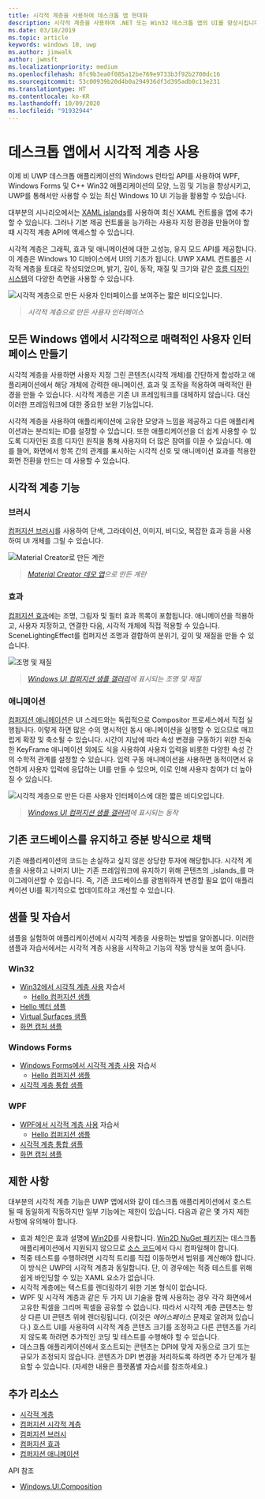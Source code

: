 ```yaml
---
title: 시각적 계층을 사용하여 데스크톱 앱 현대화
description: 시각적 계층을 사용하여 .NET 또는 Win32 데스크톱 앱의 UI를 향상시킵니다.
ms.date: 03/18/2019
ms.topic: article
keywords: windows 10, uwp
ms.author: jimwalk
author: jwmsft
ms.localizationpriority: medium
ms.openlocfilehash: 8fc9b3ea0f085a12be769e9733b3f92b2700dc16
ms.sourcegitcommit: 53c00939b20d4b0a294936df3d395adb0c13e231
ms.translationtype: HT
ms.contentlocale: ko-KR
ms.lasthandoff: 10/09/2020
ms.locfileid: "91932944"
---
```

# <a name="using-the-visual-layer-in-desktop-apps"></a>데스크톱 앱에서 시각적 계층 사용

이제 비 UWP 데스크톱 애플리케이션의 Windows 런타임 API를 사용하여 WPF, Windows Forms 및 C++ Win32 애플리케이션의 모양, 느낌 및 기능을 향상시키고, UWP를 통해서만 사용할 수 있는 최신 Windows 10 UI 기능을 활용할 수 있습니다.

대부분의 시나리오에서는 [XAML islands](xaml-islands.md)를 사용하여 최신 XAML 컨트롤을 앱에 추가할 수 있습니다. 그러나 기본 제공 컨트롤을 능가하는 사용자 지정 환경을 만들어야 할 때 시각적 계층 API에 액세스할 수 있습니다.

시각적 계층은 그래픽, 효과 및 애니메이션에 대한 고성능, 유지 모드 API를 제공합니다. 이 계층은 Windows 10 디바이스에서 UI의 기초가 됩니다. UWP XAML 컨트롤은 시각적 계층을 토대로 작성되었으며, 밝기, 깊이, 동작, 재질 및 크기와 같은 [흐름 디자인 시스템](/windows/uwp/design/fluent-design-system/index)의 다양한 측면을 사용할 수 있습니다.

![시각적 계층으로 만든 사용자 인터페이스를 보여주는 짧은 비디오입니다.](images/visual-layer-interop/pull-to-animate.gif)

> _시각적 계층으로 만든 사용자 인터페이스_

## <a name="create-a-visually-engaging-user-interface-in-any-windows-app"></a>모든 Windows 앱에서 시각적으로 매력적인 사용자 인터페이스 만들기

시각적 계층을 사용하면 사용자 지정 그린 콘텐츠(시각적 개체)를 간단하게 합성하고 애플리케이션에서 해당 개체에 강력한 애니메이션, 효과 및 조작을 적용하여 매력적인 환경을 만들 수 있습니다. 시각적 계층은 기존 UI 프레임워크를 대체하지 않습니다. 대신 이러한 프레임워크에 대한 중요한 보완 기능입니다.

시각적 계층을 사용하여 애플리케이션에 고유한 모양과 느낌을 제공하고 다른 애플리케이션과는 분리되는 ID를 설정할 수 있습니다. 또한 애플리케이션을 더 쉽게 사용할 수 있도록 디자인된 흐름 디자인 원칙을 통해 사용자의 더 많은 참여를 이끌 수 있습니다. 예를 들어, 화면에서 항목 간의 관계를 표시하는 시각적 신호 및 애니메이션 효과를 적용한 화면 전환을 만드는 데 사용할 수 있습니다.

## <a name="visual-layer-features"></a>시각적 계층 기능

### <a name="brushes"></a>브러시

[컴퍼지션 브러시](/windows/uwp/composition/composition-brushes)를 사용하여 단색, 그라데이션, 이미지, 비디오, 복잡한 효과 등을 사용하여 UI 개체를 그릴 수 있습니다.

![Material Creator로 만든 계란](images/visual-layer-interop/egg.gif)

> _[Material Creator 데모 앱](https://github.com/Microsoft/WindowsCompositionSamples/tree/master/Demos/MaterialCreator)으로 만든 계란_

### <a name="effects"></a>효과

[컴퍼지션 효과](/windows/uwp/composition/composition-effects)에는 조명, 그림자 및 필터 효과 목록이 포함됩니다. 애니메이션을 적용하고, 사용자 지정하고, 연결한 다음, 시각적 개체에 직접 적용할 수 있습니다. SceneLightingEffect를 컴퍼지션 조명과 결합하여 분위기, 깊이 및 재질을 만들 수 있습니다.

![조명 및 재질](images/visual-layer-interop/light-interop.gif)

> _[Windows UI 컴퍼지션 샘플 갤러리](https://github.com/Microsoft/WindowsCompositionSamples/tree/master/SampleGallery)에 표시되는 조명 및 재질_

### <a name="animations"></a>애니메이션

[컴퍼지션 애니메이션](/windows/uwp/composition/composition-animation)은 UI 스레드와는 독립적으로 Compositor 프로세스에서 직접 실행됩니다. 이렇게 하면 많은 수의 명시적인 동시 애니메이션을 실행할 수 있으므로 매끄럽게 확장 및 축소될 수 있습니다. 시간이 지남에 따라 속성 변경을 구동하기 위한 친숙한 KeyFrame 애니메이션 외에도 식을 사용하여 사용자 입력을 비롯한 다양한 속성 간의 수학적 관계를 설정할 수 있습니다. 입력 구동 애니메이션을 사용하면 동적이면서 유연하게 사용자 입력에 응답하는 UI를 만들 수 있으며, 이로 인해 사용자 참여가 더 높아질 수 있습니다.

![시각적 계층으로 만든 다른 사용자 인터페이스에 대한 짧은 비디오입니다.](images/visual-layer-interop/swipe-scroller.gif)

> _[Windows UI 컴퍼지션 샘플 갤러리](https://github.com/Microsoft/WindowsCompositionSamples/tree/master/SampleGallery)에 표시되는 동작_

## <a name="keep-your-existing-codebase-and-adopt-incrementally"></a>기존 코드베이스를 유지하고 증분 방식으로 채택

기존 애플리케이션의 코드는 손실하고 싶지 않은 상당한 투자에 해당합니다. 시각적 계층을 사용하고 나머지 UI는 기존 프레임워크에 유지하기 위해 콘텐츠의 _islands_를 마이그레이션할 수 있습니다. 즉, 기존 코드베이스를 광범위하게 변경할 필요 없이 애플리케이션 UI를 획기적으로 업데이트하고 개선할 수 있습니다.

## <a name="samples-and-tutorials"></a>샘플 및 자습서

샘플을 실험하여 애플리케이션에서 시각적 계층을 사용하는 방법을 알아봅니다. 이러한 샘플과 자습서에서는 시각적 계층 사용을 시작하고 기능의 작동 방식을 보여 줍니다.

### <a name="win32"></a>Win32

- [Win32에서 시각적 계층 사용](using-the-visual-layer-with-win32.md) 자습서
  - [Hello 컴퍼지션 샘플](https://github.com/Microsoft/Windows.UI.Composition-Win32-Samples/tree/master/cpp/HelloComposition)
- [Hello 벡터 샘플](https://github.com/Microsoft/Windows.UI.Composition-Win32-Samples/tree/master/cpp/HelloVectors)
- [Virtual Surfaces 샘플](https://github.com/Microsoft/Windows.UI.Composition-Win32-Samples/tree/master/cpp/VirtualSurfaces)
- [화면 캡처 샘플](https://github.com/Microsoft/Windows.UI.Composition-Win32-Samples/tree/master/cpp/ScreenCaptureforHWND)

### <a name="windows-forms"></a>Windows Forms

- [Windows Forms에서 시각적 계층 사용](using-the-visual-layer-with-windows-forms.md) 자습서
  - [Hello 컴퍼지션 샘플](https://github.com/Microsoft/Windows.UI.Composition-Win32-Samples/tree/master/dotnet/WinForms/HelloComposition)
- [시각적 계층 통합 샘플](https://github.com/Microsoft/Windows.UI.Composition-Win32-Samples/tree/master/dotnet/WinForms/VisualLayerIntegration)

### <a name="wpf"></a>WPF

- [WPF에서 시각적 계층 사용](using-the-visual-layer-with-wpf.md) 자습서
  - [Hello 컴퍼지션 샘플](https://github.com/Microsoft/Windows.UI.Composition-Win32-Samples/tree/master/dotnet/WPF/HelloComposition)
- [시각적 계층 통합 샘플](https://github.com/Microsoft/Windows.UI.Composition-Win32-Samples/tree/master/dotnet/WPF/VisualLayerIntegration)
- [화면 캡처 샘플](https://github.com/Microsoft/Windows.UI.Composition-Win32-Samples/tree/master/dotnet/WPF/ScreenCapture)

## <a name="limitations"></a>제한 사항

대부분의 시각적 계층 기능은 UWP 앱에서와 같이 데스크톱 애플리케이션에서 호스트될 때 동일하게 작동하지만 일부 기능에는 제한이 있습니다. 다음과 같은 몇 가지 제한 사항에 유의해야 합니다.

- 효과 체인은 효과 설명에 [Win2D](http://microsoft.github.io/Win2D/html/Introduction.htm)를 사용합니다. [Win2D NuGet 패키지](https://www.nuget.org/packages/Win2D.uwp)는 데스크톱 애플리케이션에서 지원되지 않으므로 [소스 코드](https://github.com/Microsoft/Win2D)에서 다시 컴파일해야 합니다.
- 적중 테스트를 수행하려면 시각적 트리를 직접 이동하면서 범위를 계산해야 합니다. 이 방식은 UWP의 시각적 계층과 동일합니다. 단, 이 경우에는 적중 테스트를 위해 쉽게 바인딩할 수 있는 XAML 요소가 없습니다.
- 시각적 계층에는 텍스트를 렌더링하기 위한 기본 형식이 없습니다.
- WPF 및 시각적 계층과 같은 두 가지 UI 기술을 함께 사용하는 경우 각각 화면에서 고유한 픽셀을 그리며 픽셀을 공유할 수 없습니다. 따라서 시각적 계층 콘텐츠는 항상 다른 UI 콘텐츠 위에 렌더링됩니다. (이것은 _에어스페이스_ 문제로 알려져 있습니다.) 호스트 UI를 사용하여 시각적 계층 콘텐츠 크기를 조정하고 다른 콘텐츠를 가리지 않도록 하려면 추가적인 코딩 및 테스트를 수행해야 할 수 있습니다.
- 데스크톱 애플리케이션에서 호스트되는 콘텐츠는 DPI에 맞게 자동으로 크기 또는 규모가 조정되지 않습니다. 콘텐츠가 DPI 변경을 처리하도록 하려면 추가 단계가 필요할 수 있습니다. (자세한 내용은 플랫폼별 자습서를 참조하세요.)

## <a name="additional-resources"></a>추가 리소스

- [시각적 계층](/windows/uwp/composition/visual-layer)
- [컴퍼지션 시각적 계층](/windows/uwp/composition/composition-visual-tree)
- [컴퍼지션 브러시](/windows/uwp/composition/composition-brushes)
- [컴퍼지션 효과](/windows/uwp/composition/composition-effects)
- [컴퍼지션 애니메이션](/windows/uwp/composition/composition-animation)

API 참조

- [Windows.UI.Composition](/uwp/api/Windows.UI.Composition)